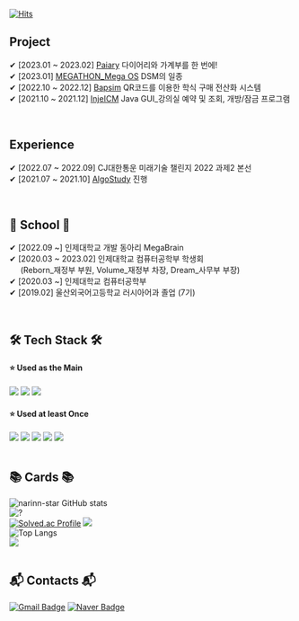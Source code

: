 <!-- ![header](https://capsule-render.vercel.app/api?type=cylinder&color=bbdefb&height=100&section=header&text=Narin's%20World&animation=fadeIn&fontSize=40&fontColor=9a84ce) -->
[![Hits](https://hits.seeyoufarm.com/api/count/incr/badge.svg?url=https%3A%2F%2Fgithub.com%2Fnarinn-star&count_bg=%2357B5FF&title_bg=%23000000&icon=github.svg&icon_color=%23FFFFFF&title=hits&edge_flat=false)](https://hits.seeyoufarm.com)

## Project 
✔ [2023.01 ~ 2023.02] [Paiary](https://github.com/Graduation-23/front)  다이어리와 가계부를 한 번에! <br>
✔ [2023.01] [MEGATHON_Mega OS](https://github.com/inje-megabrain/Mos-fe)  DSM의 일종 <br>
✔ [2022.10 ~ 2022.12] [Bapsim](https://github.com/CapstoneDesign-Plus/CapstoneDesign2022)  QR코드를 이용한 학식 구매 전산화 시스템 <br>
✔ [2021.10 ~ 2021.12] [InjeICM](https://github.com/LuxuryJava/InjeClassManager)  Java GUI_강의실 예약 및 조회, 개방/잠금 프로그램 <br>

<br>

## Experience
✔ [2022.07 ~ 2022.09] CJ대한통운 미래기술 챌린지 2022 과제2 본선 <br>
✔ [2021.07 ~ 2021.10] [AlgoStudy](https://github.com/h0thaji/injeAlgoStudy) 진행

<br>

## 🏫 School 🏫
✔ [2022.09 ~] 인제대학교 개발 동아리 MegaBrain <br>
✔ [2020.03 ~ 2023.02] 인제대학교 컴퓨터공학부 학생회 <br>
&nbsp; &nbsp; &nbsp;(Reborn_재정부 부원, Volume_재정부 차장, Dream_사무부 부장) <br>
✔ [2020.03 ~] 인제대학교 컴퓨터공학부 <br>
✔ [2019.02] 울산외국어고등학교 러시아어과 졸업 (7기)

<br>

## 🛠 Tech Stack 🛠
#### ⭐ Used as the Main
<img src="https://img.shields.io/badge/React-61DAFB?style=for-the-badge&logo=React&logoColor=white"> <img src="https://img.shields.io/badge/TypeScript-3178C6?style=for-the-badge&logo=TypeScript&logoColor=white"> <img src="https://img.shields.io/badge/JavaScript-F7DF1E?style=for-the-badge&logo=JavaScript&logoColor=white">
#### ⭐ Used at least Once
<img src="https://img.shields.io/badge/HTML5-E34F26?style=for-the-badge&logo=HTML5&logoColor=white"> <img src="https://img.shields.io/badge/CSS3-1572B6?style=for-the-badge&logo=CSS3&logoColor=white"> <img src="https://img.shields.io/badge/JAVA-007396?style=for-the-badge&logo=OpenJDK&logoColor=white"> <img src="https://img.shields.io/badge/C++-00599C?style=for-the-badge&logo=C++&logoColor=white"> <img src="https://img.shields.io/badge/MySQL-4479A1?style=for-the-badge&logo=MySQL&logoColor=white"> <br><br>


## 📚 Cards 📚
![narinn-star GitHub stats](https://github-readme-stats.vercel.app/api?username=narinn-star&show_icons=true&theme=dark) <br>
<img src="https://github-readme-stats.vercel.app/api?username=narinn-star&show_icons=true&theme=dark" alt="?" referrerPolicy="no-referrer"><br>
[![Solved.ac Profile](http://mazassumnida.wtf/api/v2/generate_badge?boj=gp_9716)](https://solved.ac/gp_9716) 
<img src="http://mazassumnida.wtf/api/v2/generate_badge?boj=gp_9716"><br>
![Top Langs](https://github-readme-stats.vercel.app/api/top-langs/?username=narinn-star&layout=compact) <br>
<img src="https://github-readme-stats.vercel.app/api/top-langs/?username=narinn-star&layout=compact"> <br><br>


## 📬 Contacts 📬
[![Gmail Badge](https://img.shields.io/badge/Gmail-d14836?style=flat-square&logo=Gmail&logoColor=white&link=mailto:skfls2727@gmail.com)](mailto:skfls2727@gmail.com)
[![Naver Badge](https://img.shields.io/badge/Naver-03C75A?style=flat-square&logo=Naver&logoColor=white&link=mailto:skfls2618@naver.com)](mailto:skfls2618@naver.com)


<!--
<div align="center">
  <a href="instagram.com" target="_blank"><img src="https://img.shields.io/badge/Instagram-E4405F?style=flat-square&logo=Instagram&logoColor=white"></a>
</div>
-->

<!-- ### Hi there 👋-->

